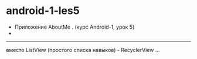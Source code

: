 # android-1-les5

- Приложение AboutMe . (курс Android-1, урок 5)
- 
*****
вместо ListView (простого списка навыков) - RecyclerView
...
